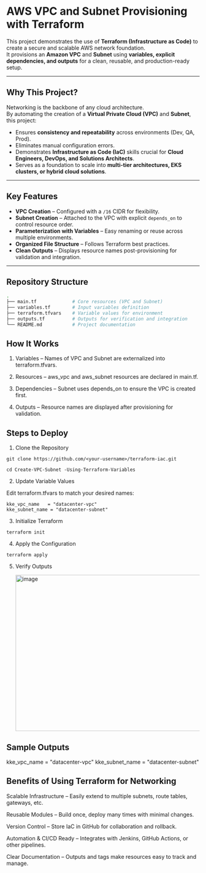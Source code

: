 # AWS VPC and Subnet Provisioning with Terraform

This project demonstrates the use of **Terraform (Infrastructure as Code)** to create a secure and scalable AWS network foundation.  
It provisions an **Amazon VPC** and **Subnet** using **variables, explicit dependencies, and outputs** for a clean, reusable, and production-ready setup.

---

## **Why This Project?**

Networking is the backbone of any cloud architecture.  
By automating the creation of a **Virtual Private Cloud (VPC)** and **Subnet**, this project:

- Ensures **consistency and repeatability** across environments (Dev, QA, Prod).
- Eliminates manual configuration errors.
- Demonstrates **Infrastructure as Code (IaC)** skills crucial for **Cloud Engineers, DevOps, and Solutions Architects**.
- Serves as a foundation to scale into **multi-tier architectures, EKS clusters, or hybrid cloud solutions**.

---

## **Key Features**

- **VPC Creation** – Configured with a `/16` CIDR for flexibility.  
- **Subnet Creation** – Attached to the VPC with explicit `depends_on` to control resource order.  
- **Parameterization with Variables** – Easy renaming or reuse across multiple environments.  
- **Organized File Structure** – Follows Terraform best practices.  
- **Clean Outputs** – Displays resource names post-provisioning for validation and integration.  

---

## **Repository Structure**

```bash
.
├── main.tf             # Core resources (VPC and Subnet)
├── variables.tf        # Input variables definition
├── terraform.tfvars    # Variable values for environment
├── outputs.tf          # Outputs for verification and integration
└── README.md           # Project documentation

```

## **How It Works**

1. Variables – Names of VPC and Subnet are externalized into terraform.tfvars.

2. Resources – aws_vpc and aws_subnet resources are declared in main.tf.

3. Dependencies – Subnet uses depends_on to ensure the VPC is created first.

4. Outputs – Resource names are displayed after provisioning for validation.



## **Steps to Deploy**

1. Clone the Repository

```
git clone https://github.com/<your-username>/terraform-iac.git

cd Create-VPC-Subnet -Using-Terraform-Variables

```

2. Update Variable Values

Edit terraform.tfvars to match your desired names:

```
kke_vpc_name   = "datacenter-vpc"
kke_subnet_name = "datacenter-subnet"
```


3. Initialize Terraform

```
terraform init
```
4. Apply the Configuration

```
terraform apply
```
5. Verify Outputs

   <img width="2000" height="407" alt="image" src="https://github.com/user-attachments/assets/d836077e-44c0-4e8e-acc4-3aa47b3cb596" />


## **Sample Outputs**

kke_vpc_name = "datacenter-vpc"
kke_subnet_name = "datacenter-subnet"

## **Benefits of Using Terraform for Networking**

Scalable Infrastructure – Easily extend to multiple subnets, route tables, gateways, etc.

Reusable Modules – Build once, deploy many times with minimal changes.

Version Control – Store IaC in GitHub for collaboration and rollback.

Automation & CI/CD Ready – Integrates with Jenkins, GitHub Actions, or other pipelines.

Clear Documentation – Outputs and tags make resources easy to track and manage.
